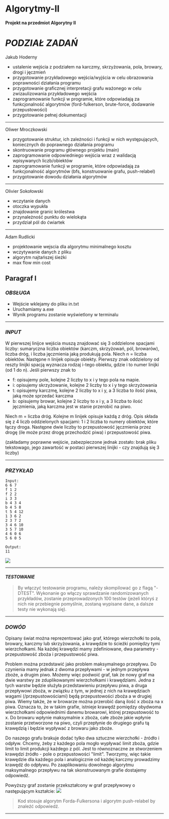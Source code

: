 # Algorytmy-II
**Projekt na przedmiot Algorytny II**

# *PODZIAŁ ZADAŃ*

Jakub Hoderny

- ustalenie wejścia z podziałem na karczmy, skrzyżowania,
  pola, browary, drogi i jęczmień
- przygotowanie przykładowego wejścia/wyjścia w celu
  obrazowania poprawności działania programu
- przygotowanie graficznej interpretacji grafu ważonego
  w celu zwizaulizowania przykładowego wejścia
- zaprogramowanie funkcji w programie, które odpowiadają
  za funkcjonalność algorytmów (ford-fulkerson, brute-force,
  dodawanie przepustowości)
- przygotowanie pełnej dokumentacji

---------------------------------------------------------

Oliwer Mroczkowski

- przygotowanie struktur, ich zależności i funkcji w nich występujących,
  koniecznych do poprawnego działania programu
- skontruowanie programu głównego projektu (main)
- zaprogramowanie odpowiedniego wejścia wraz z walidacją
  wpisywanych liczb/obiektów
- zaprogramowanie funkcji w programie, które odpowiadają
  za funkcjonalność algorytmów (bfs, konstruowanie grafu, push-relabel)
- przygotowanie dowodu działania algorytmów

---------------------------------------------------------

Olivier Sokołowski

- wczytanie danych
- otoczka wypukła
- znajdowanie granic królestwa
- przynależność punktu do wielokąta
- przydział pól do ćwiartek

---------------------------------------------------------

Adam Rudlicki

- projektowanie wejscia dla algorytmu minimalnego kosztu
- wczytywanie danych z pliku
- algorytm najtańszej śieżki
- max flow min cost



## Paragraf I

### *OBSŁUGA*

- Wejście wklejamy do pliku in.txt
- Uruchamiamy a.exe
- Wynik programu zostanie wyświetlony w terminalu

---------------------------------------------------------

### *INPUT*

W pierwszej linijce wejścia muszą znajdować się 3 oddzielone spacjami liczby: sumaryczna liczba obiektów (karczm, skrzyżowań, pól, browarów), liczba dróg, i liczba jęczmienia jaką produkują pola.
Niech n = liczba obiektów. Następne n linijek opisuje obiekty. Pierwszy znak oddzielony od reszty linijki spacją wyznacza rodzaj i-tego obiektu, gdzie i to numer linijki (od 1 do n).
Jeśli pierwszy znak to
- f: opisujemy pole, kolejne 2 liczby to x i y tego pola na mapie.
- i: opisujemy skrzyżowanie, kolejne 2 liczby to x i y tego skrzyżowania
- t: opisujemy karczmę, kolejne 2 liczby to x i y, a 3 liczba to ilość piwa, jaką może sprzedać karczma
- b: opisujemy browar, kolejne 2 liczby to x i y, a 3 liczba to ilość jęczmienia, jaką karczma jest w stanie przerobić na piwo.

Niech m = liczba dróg. Kolejne m linijek opisuje każdą z dróg. Opis składa się z 4 liczb oddzielonych spacjami: 1 i 2 liczba to numery obiektów, które łączy droga.
Następne dwie liczby to przepustowość jęczmienia przez drogę (ile może przez drogę przechodzić piwa) i przepustowość piwa.

(zakładamy poprawne wejście, zabezpieczone jednak zostało: brak pliku tekstowago, jego zawartość w postaci pierwszej linijki - czy znajdują się 3 liczby)


---------------------------------------------------------

### *PRZYKŁAD*

```
Input:
6 6 7
f 1 2
f 2 2
i 3 3
b 4 3 4
b 4 5 8
t 5 4 12
1 3 6 2
2 3 7 2
3 4 6 10
3 5 7 10
4 6 0 6
5 6 0 5

Output:
11
```

![](https://i.imgur.com/HcW058Y.png)

---------------------------------------------------------
#### *TESTOWANIE*

>By włączyć testowanie programu, należy skompilować go z flagą "-DTEST".
Wykonanie go włączy sprawdzanie randomizowanych przykładów, zostanie przeprowadzonych 100 testów (jeżeli któryś z nich nie przebiegnie pomyślnie, zostaną wypisane dane, a dalsze testy nie wykonają się).

---------------------------------------------------------


### *DOWÓD*

Opisany świat można reprezentować jako graf,
którego wierzchołki to pola, browary, karczmy lub skrzyżowania, a krawędzie to ścieżki pomiędzy tymi wierzchołkami.
Na każdej krawędzi mamy zdefiniowane, dwa parametry - przepustowość zboża i przepustowość piwa.


Problem można przedstawić jako problem maksymalnego przepływu.
Do czynienia mamy jednak z dwoma przepływami - w jednym przepływa zboże, a drugim piwo.
Możemy więc podwoić graf, tak że nowy graf ma dwie warstwy ze zduplikowanymi wierzchołkami i krawędziami.
Jedna z tych warstw będzie służyła przedstawieniu przepływu piwa, a druga przepływowi zboża, w związku z tym,
w jednej z nich na krawędziach wagami (/przepustowościami) będą przepustowości zboża a w drugiej piwa.
Wiemy także, że w browarze można przerobić daną ilość x zboża na x piwa. Oznacza to, że w takim grafie,
istnieje krawędź pomiędzy obydwoma wierzchołkami odpowiednimi danemu browarowi, której przepustowość to x.
Do browaru wpłynie maksymalnie x zboża, całe zboże jakie wpłynie zostanie przetworzone na piwo,
czyli przepłynie do drugiego grafu tą krawędzią i będzie wypływać z browaru jako zboże.

Do naszego grafu brakuje dodać tylko dwa sztuczne wierzchołki - źródło i odpływ.
Chcemy, żeby z każdego pola mogło wypływać limit zboża, gdzie limit to limit produkcji każdego z pól.
Jest to równoznaczne ze stworzeniem krawędzi źródło - pole o przepustowości "limit".
Tworzymy, więc takie krawędzie dla każdego pola i analogicznie od każdej karczmy prowadzimy krawędź do odpływu.
Po zaaplikowaniu dowolnego algorytmu maksymalnego przepływu na tak skonstruowanym grafie dostajemy odpowiedź.

Powyższy graf zostanie przekształcony w graf przepływowy o następującym kształcie:
![](https://i.imgur.com/86bkVAI.png)

>Kod stosuje algorytm Forda-Fulkersona i algorytm push-relabel by znaleźć odpowiedź.

---------------------------------------------------------
